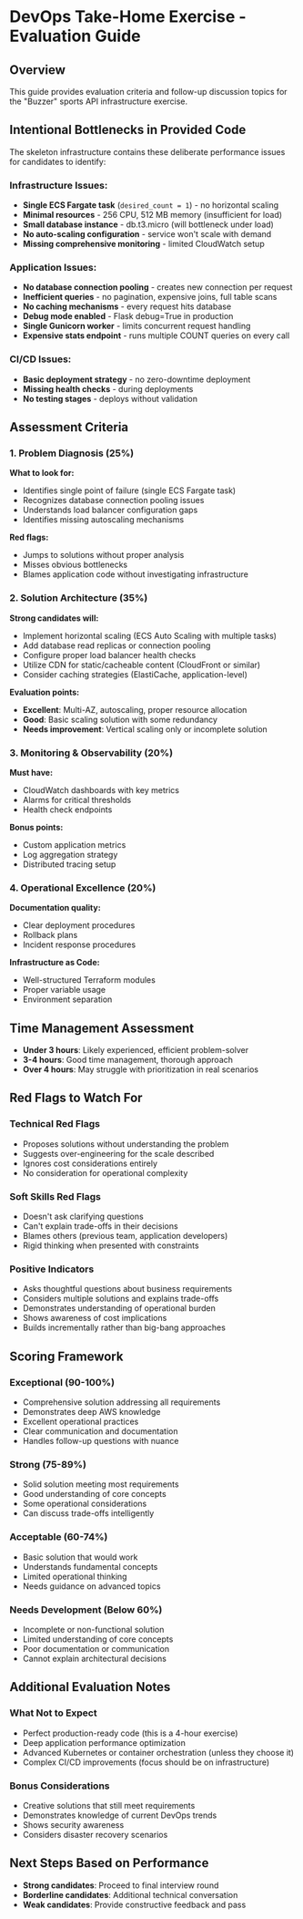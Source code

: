 # DevOps Take-Home Exercise - Evaluation Guide

## Overview
This guide provides evaluation criteria and follow-up discussion topics for the "Buzzer" sports API infrastructure exercise.

## Intentional Bottlenecks in Provided Code
The skeleton infrastructure contains these deliberate performance issues for candidates to identify:

### Infrastructure Issues:
- **Single ECS Fargate task** (`desired_count = 1`) - no horizontal scaling
- **Minimal resources** - 256 CPU, 512 MB memory (insufficient for load)
- **Small database instance** - db.t3.micro (will bottleneck under load)
- **No auto-scaling configuration** - service won't scale with demand
- **Missing comprehensive monitoring** - limited CloudWatch setup

### Application Issues:
- **No database connection pooling** - creates new connection per request
- **Inefficient queries** - no pagination, expensive joins, full table scans
- **No caching mechanisms** - every request hits database
- **Debug mode enabled** - Flask debug=True in production
- **Single Gunicorn worker** - limits concurrent request handling
- **Expensive stats endpoint** - runs multiple COUNT queries on every call

### CI/CD Issues:
- **Basic deployment strategy** - no zero-downtime deployment
- **Missing health checks** - during deployments
- **No testing stages** - deploys without validation

## Assessment Criteria

### 1. Problem Diagnosis (25%)
**What to look for:**
- Identifies single point of failure (single ECS Fargate task)
- Recognizes database connection pooling issues
- Understands load balancer configuration gaps
- Identifies missing autoscaling mechanisms

**Red flags:**
- Jumps to solutions without proper analysis
- Misses obvious bottlenecks
- Blames application code without investigating infrastructure

### 2. Solution Architecture (35%)
**Strong candidates will:**
- Implement horizontal scaling (ECS Auto Scaling with multiple tasks)
- Add database read replicas or connection pooling
- Configure proper load balancer health checks
- Utilize CDN for static/cacheable content (CloudFront or similar)
- Consider caching strategies (ElastiCache, application-level)

**Evaluation points:**
- **Excellent**: Multi-AZ, autoscaling, proper resource allocation
- **Good**: Basic scaling solution with some redundancy
- **Needs improvement**: Vertical scaling only or incomplete solution

### 3. Monitoring & Observability (20%)
**Must have:**
- CloudWatch dashboards with key metrics
- Alarms for critical thresholds
- Health check endpoints

**Bonus points:**
- Custom application metrics
- Log aggregation strategy
- Distributed tracing setup

### 4. Operational Excellence (20%)
**Documentation quality:**
- Clear deployment procedures
- Rollback plans
- Incident response procedures

**Infrastructure as Code:**
- Well-structured Terraform modules
- Proper variable usage
- Environment separation

## Time Management Assessment
- **Under 3 hours**: Likely experienced, efficient problem-solver
- **3-4 hours**: Good time management, thorough approach
- **Over 4 hours**: May struggle with prioritization in real scenarios

## Red Flags to Watch For

### Technical Red Flags
- Proposes solutions without understanding the problem
- Suggests over-engineering for the scale described
- Ignores cost considerations entirely
- No consideration for operational complexity

### Soft Skills Red Flags
- Doesn't ask clarifying questions
- Can't explain trade-offs in their decisions
- Blames others (previous team, application developers)
- Rigid thinking when presented with constraints

### Positive Indicators
- Asks thoughtful questions about business requirements
- Considers multiple solutions and explains trade-offs
- Demonstrates understanding of operational burden
- Shows awareness of cost implications
- Builds incrementally rather than big-bang approaches

## Scoring Framework

### Exceptional (90-100%)
- Comprehensive solution addressing all requirements
- Demonstrates deep AWS knowledge
- Excellent operational practices
- Clear communication and documentation
- Handles follow-up questions with nuance

### Strong (75-89%)
- Solid solution meeting most requirements
- Good understanding of core concepts
- Some operational considerations
- Can discuss trade-offs intelligently

### Acceptable (60-74%)
- Basic solution that would work
- Understands fundamental concepts
- Limited operational thinking
- Needs guidance on advanced topics

### Needs Development (Below 60%)
- Incomplete or non-functional solution
- Limited understanding of core concepts
- Poor documentation or communication
- Cannot explain architectural decisions

## Additional Evaluation Notes

### What Not to Expect
- Perfect production-ready code (this is a 4-hour exercise)
- Deep application performance optimization
- Advanced Kubernetes or container orchestration (unless they choose it)
- Complex CI/CD improvements (focus should be on infrastructure)

### Bonus Considerations
- Creative solutions that still meet requirements
- Demonstrates knowledge of current DevOps trends
- Shows security awareness
- Considers disaster recovery scenarios

## Next Steps Based on Performance
- **Strong candidates**: Proceed to final interview round
- **Borderline candidates**: Additional technical conversation
- **Weak candidates**: Provide constructive feedback and pass